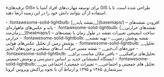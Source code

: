  «ترفندهای GIS» برای توسعه مهارت‌های افراد آشنا با GIS طراحی شده است. تا با استفاده از آن بتوانند دانش خود را در این زمینه ارتقا دهند.

<div class="grid cards" markdown>
- :fontawesome-solid-lightbulb: [__نقشه پایه__](basemaps/) – افزودن نقشه‌های پایه و عکس‌های ماهواره‌ای
- :fontawesome-solid-lightbulb: [__نقشه‌‌های حرارتی زمان‌مند__](heatmaps/) – ساخت انیمیشن تغییرات نقشه در طول زمان با نقشه‌های حرارتی 
- :fontawesome-solid-lightbulb: __نقشه پوشش زمین__ – تهیه نقشه پوشش زمین از تحلیل عکس‌های هوایی
- :fontawesome-solid-lightbulb: __تحلیل حوزه‌های آب‌خیز__ – نقشه مسیر حرکت آب‌های سطحی و حوزه‌های آبخیز
- :fontawesome-solid-lightbulb: __تحلیل‌های ترافیکی__ – یافتن مکان مناسب برای ایستگاه آتشنشانی جدید بر اساس دسترسی و پوشش جمعیتی
- :fontawesome-solid-lightbulb: __تحلیل های جمعیتی و اجتماعی__ – تغییرات جمعیتی/ اجتماعی بین سرشماری ۱۳۸۵ و ۱۳۹۵ و ارتباط آن با نحوه پراکنش ویروس کرونا

</div>